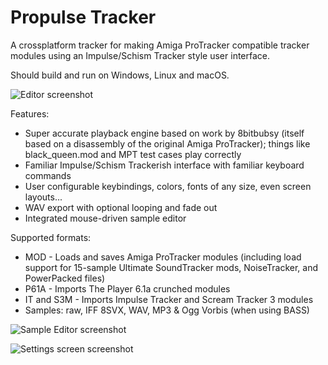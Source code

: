 # Propulse Tracker

A crossplatform tracker for making Amiga ProTracker compatible
tracker modules using an Impulse/Schism Tracker style user interface.

Should build and run on Windows, Linux and macOS.

![Editor screenshot](https://github.com/hukkax/Propulse/blob/trunk/docs/images/ss1.png)

Features:

- Super accurate playback engine based on work by 8bitbubsy (itself based on a disassembly of the original Amiga ProTracker); things like black_queen.mod and MPT test cases play correctly
- Familiar Impulse/Schism Trackerish interface with familiar keyboard commands
- User configurable keybindings, colors, fonts of any size, even screen layouts...
- WAV export with optional looping and fade out
- Integrated mouse-driven sample editor 

Supported formats:

- MOD - Loads and saves Amiga ProTracker modules (including load support for 15-sample Ultimate SoundTracker mods, NoiseTracker, and PowerPacked files)
- P61A - Imports The Player 6.1a crunched modules
- IT and S3M  - Imports Impulse Tracker and Scream Tracker 3 modules
- Samples: raw, IFF 8SVX, WAV, MP3 & Ogg Vorbis (when using BASS)

![Sample Editor screenshot](https://github.com/hukkax/Propulse/blob/trunk/docs/images/ss2.png)

![Settings screen screenshot](https://github.com/hukkax/Propulse/blob/trunk/docs/images/ss3.png)
